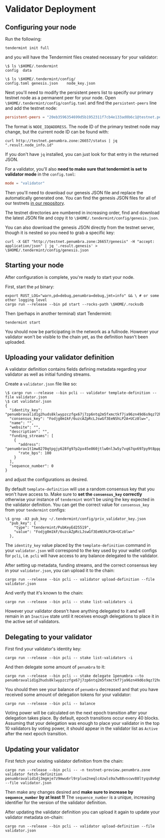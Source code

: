 # Validator Deployment

## Configuring your node

Run the following:

```console
tendermint init full
```

and you will have the Tendermint files created necessary for your validator:

```console
\$ ls \$HOME/.tendermint
config	data

\$ ls \$HOME/.tendermint/config/
config.toml	genesis.json	node_key.json
```

Next you'll need to modify the persistent peers list to specify our primary
testnet node as a permanent peer for your node. Open
`\$HOME/.tendermint/config/config.toml` and find the `persistent-peers` line and
add the testnet node:

```toml
persistent-peers = "20eb3596354699d5b1952311f7cb4e133ad0b6c1@testnet.penumbra.zone:26656"
```

The format is `NODE_ID@ADDRESS`.  The node ID of the primary testnet node may
change, but the current node ID can be found with:
```console
curl http://testnet.penumbra.zone:26657/status | jq ".result.node_info.id"
```
If you don't have `jq` installed, you can just look for that entry in the returned JSON.

For a validator, you'll also **need to make sure that tendermint is set to validator mode** in the `config.toml`:

```toml
mode = "validator"
```

Then you'll need to download our genesis JSON file and replace the automatically
generated one.  You can find the genesis JSON files for all of our testnets [in
our repository](https://github.com/penumbra-zone/penumbra/tree/main/testnets).

The testnet directories are numbered in increasing order, find and download the
latest JSON file and copy it to `\$HOME/.tendermint/config/genesis.json`.

You can also download the genesis JSON directly from the testnet server, though it is nested
so you need to grab a specific key:

```console
curl -X GET "http://testnet.penumbra.zone:26657/genesis" -H "accept: application/json" | jq '.result.genesis' > \$HOME/.tendermint/config/genesis.json
```

## Starting your node

After configuration is complete, you're ready to start your node.

First, start the `pd` binary:

```console
export RUST_LOG="warn,pd=debug,penumbra=debug,jmt=info" && \ # or some other logging level
cargo run --release --bin pd start --rocks-path \$HOME/.rocksdb 
```

Then (perhaps in another terminal) start Tendermint:

```console
tendermint start
```

You should now be participating in the network as a fullnode. However your validator won't be visible
to the chain yet, as the definition hasn't been uploaded.

## Uploading your validator definition

A validator definition contains fields defining metadata regarding your validator as well as initial funding streams.

Create a `validator.json` file like so:

```console
\$ cargo run --release --bin pcli -- validator template-definition --file validator.json
\$ cat validator.json
{
  "identity_key": "penumbravalid1g2huds8klwypzczfgx67j7zp6ntq2m5fxmctkf7ja96zn49d6s9qz72hu3",
  "consensus_key": "Fodjg0m1kF/6uzcAZpRcLJswGf3EeNShLP2A+UCz8lw=",
  "name": "",
  "website": "",
  "description": "",
  "funding_streams": [
    {
      "address": "penumbrav1t1mw8270qtpgjy628fg97p2px45e860jtlw0nl3w5y7vq67qx697py9t8ppp3mhwfxv8kegg8wuny64nf60z966krx85cqznjpshqtngffpwnywtzqjklkg3qh7anxk368ywac9l",
      "rate_bps": 100
    }
  ],
  "sequence_number": 0
}
```

and adjust the configurations as desired.

By default `template-definition` will use a random consensus key that you won't have access to. Make sure to **set the `consensus_key` correctly** otherwise your instance of `tendermint` won't be using the key expected in the validator definition. You can get the correct value for `consensus_key` from your `tendermint` configs:

```console
\$ grep -A3 pub_key ~/.tendermint/config/priv_validator_key.json
  "pub_key": {
    "type": "tendermint/PubKeyEd25519",
    "value": "Fodjg0m1kF/6uzcAZpRcLJswGf3EeNShLP2A+UCz8lw="
  },
```

The `identity_key` value placed by the `template-definition` command in your `validator.json` will correspond to the key used by your wallet configs for `pcli`, i.e. `pcli` will have access to any balance delegated to the validator.

After setting up metadata, funding streams, and the correct consensus key in your `validator.json`, you can upload it to the chain:

```console
cargo run --release --bin pcli -- validator upload-definition --file validator.json
```

And verify that it's known to the chain:

```console
cargo run --release --bin pcli -- stake list-validators -i
```

However your validator doesn't have anything delegated to it and will remain in an `Inactive` state until it receives enough delegations
to place it in the active set of validators.

## Delegating to your validator

First find your validator's identity key:

```console
cargo run --release --bin pcli -- stake list-validators -i
```

And then delegate some amount of `penumbra` to it:

```console
cargo run --release --bin pcli -- stake delegate 1penumbra --to penumbravalid1g2huds8klwypzczfgx67j7zp6ntq2m5fxmctkf7ja96zn49d6s9qz72hu3
```

You should then see your balance of `penumbra` decreased and that you have received some amount of delegation tokens for your validator:

```console
cargo run --release --bin pcli -- balance
```

Voting power will be calculated on the next epoch transition after your delegation takes place.
By default, epoch transitions occur every 40 blocks. Assuming that your delegation was enough to
place your validator in the top 10 validators by voting power, it should appear in the validator list as `Active` after the next epoch transition.

## Updating your validator

First fetch your existing validator definition from the chain:

```console
cargo run --release --bin pcli -- -n testnet-preview.penumbra.zone validator fetch-definition penumbravalid1dj3mgmje7z9mwu6rl9rplue2neqlc4zwls9a7w88vscwv88ltyqs8v6g9x --file validator.json
```

Then make any changes desired and **make sure to increase by `sequence_number` by at least 1!**
The `sequence_number` is a unique, increasing identifier for the version of the validator definition.

After updating the validator definition you can upload it again to update your validator metadata on-chain:

```console
cargo run --release --bin pcli -- validator upload-definition --file validator.json
```